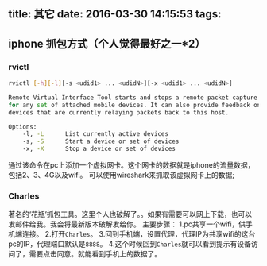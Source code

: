 title: 其它
date: 2016-03-30 14:15:53
tags:
---

## iphone 抓包方式（个人觉得最好之一*2）

### rvictl
```bash
rvictl [-h][-l][-s <udid1> ... <udidN>][-x <udid1> ... <udidN>]

Remote Virtual Interface Tool starts and stops a remote packet capture instance 
for any set of attached mobile devices. It can also provide feedback on any attached 
devices that are currently relaying packets back to this host. 

Options:
    -l, -L      List currently active devices
    -s, -S      Start a device or set of devices
    -x, -X      Stop a device or set of devices
```
通过该命令在pc上添加一个虚拟网卡。这个网卡的数据就是iphone的流量数据，包括2、3、4G以及wifi。
可以使用wireshark来抓取该虚拟网卡上的数据;

### Charles
著名的‘花瓶’抓包工具。这里个人也破解了。。如果有需要可以网上下载，也可以发邮件给我。我会将最新版本破解发给你。
主要步骤：
1.pc共享一个wifi，供手机端连接。
2.打开`Charles`。
3.回到手机端，设置代理，代理IP为共享wifi的这台pc的IP，代理端口默认是`8888`。
4.这个时候回到`Charles`就可以看到提示有设备访问了，需要点击同意。就能看到手机上的数据了。
